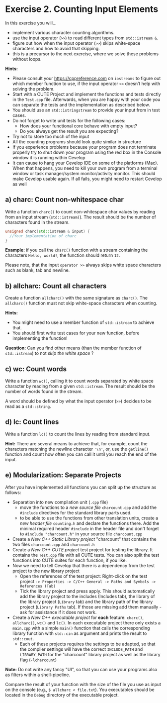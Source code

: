 # Exercise 2. Counting Input Elements

In this exercise you will...

  - implement various character counting algorithms.
  - use the input operator (`>>`) to read different types from `std::istream &`.
  - figure out how when the input operator (`>>`) skips white-space characters and how to avoid that skipping.
  - this is a precursor to the next exercise, where we solve these problems without loops.

**Hints:**

  - Please consult your https://cppreference.com on `iostreams` to figure out which member function to use, if the input operator `>>` doesn’t help with solving the problem. 
  - Start with a CUTE Project and implement the functions and tests directly in the `Test.cpp` file. Afterwards, when you are happy with your code you can separate the tests and the implementation as described below. 
  - You should use an `std::istringstream` to provide your input from in test cases.
  - Do not forget to write unit tests for the following cases:
    - How does your functional core behave with empty input? 
    - Do you always get the result you are expecting?
  - Try not to store too much of the input
  - All the counting programs should look quite similar in structure
  - If you experience problems because your program does not terminate properly try to shut down your program using the red box in the Console window it is running within Cevelop
  - It can cause to hang your Cevelop IDE on some of the platforms (Mac). When that happens, you need to kill your own program from a terminal window or task manager/system monitor/activity monitor. This should make Cevelop usable again. If all fails, you might need to restart Cevelop as well


## a) charc: Count non-whitespace char
 
Write a function `charc()` to count non-whitespace char values by reading from an input stream (`std::istream)`). The result should be the number of characters found in the stream.

```cpp
unsigned charc(std::istream & input) {
  //Your implementation of charc
}
```

**Example:** if you call the `charc()` function with a stream containing the characters `Hello, world!`, the function should return `12`.

Please note, that the input `operator >>` always skips white space characters such as blank, tab and newline.

## b) allcharc: Count all characters
 
Create a function `allcharc()` with the same signature as `charc()`. The `allcharc()` function must not skip white-space characters when counting.

**Hints:**

  -  You might need to use a member function of `std::istream` to achieve that.
  -  You should first write test cases for your new function, before implementing the function!


**Question:** Can you find other means (than the member function of `std::istream`) to not _skip the white space_ ?

## c) wc: Count words
 
Write a function `wc()`, calling it to count words separated by white space character by reading from a given `std::istream`. The result should be the number of words found in the stream.

A word should be defined by what the input operator (`>>`) decides to be read as a `std::string`.

## d) lc: Count lines
 
Write a function `lc()` to count the lines by reading from standard input.

**Hint:** There are several means to achieve that, for example, count the characters matching the newline character `'\n'`, or, use the `getline()` function and count how often you can call it until you reach the end of the input.

## e) Modularization:  Separate Projects
 
After you have implemented all functions you can split up the structure as follows:

  - Separation into new compilation unit (`.cpp` file)
    - move the functions to a _new source file_ `charcount.cpp` and add the `#include` directives for the standard library parts used.
    - to be able to use the functions from other translation units, create a _new header file_ `counting.h` and declare the functions there. Add the minimal required header `#include` in the header file and don't forget to `#include "charcount.h"` in your source file `charcount.cpp`
  - Create a _New C++ Static Library project_ "charcount" that contains the two files `charcount.cpp` and `charcount.h`
  - Create a _New C++ CUTE project_ test project for testing the library. It contains the `Test.cpp` file with all CUTE tests. You can also split the test functions into CUTE suites for each function, if you like.
  - Now we need to tell Cevelop that there is a dependency from the test project to the new library project
    - Open the references of the test project: Right-click on the test project `-> Properties -> C/C++ General -> Paths and Symbols -> References (Tab)`
    - Tick the library project and press apply. This should automatically add the library project to the includes (Includes tab), the library of the library project (`Library` tab) and the library path of the library project (`Library Paths` tab). If those are missing add them manually - ask for assistance if it does not work.
  - Create a _New C++ executable project_ for **each** feature: `charc()`, `allcharc()`, `wc()` and `lc()`. In each executable project there only exists a `main.cpp` with a simple `main()` function that calls the corresponding library function with `std::cin` as argument and prints the result to `std::cout`.
     - Each of these projects requires the settings to be adapted, so that the compiler settings will have the correct `INCLUDE_PATH` and `LIBRARY_PATH` for the "charcount" library project as well as the library flag (`-lcharcount`)
  


**Note:** Do not write any fancy "UI", so that you can use your programs also as filters within a shell-pipeline.

Compare the result of your function with the size of the file you use as input on the console (e.g., `$ allcharc < file.txt`). You executables should be located in the `Debug` directory of the executable project.






